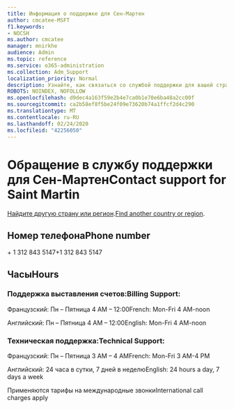 ```yaml
---
title: Информация о поддержке для Сен-Мартен
author: cmcatee-MSFT
f1.keywords:
- NOCSH
ms.author: cmcatee
manager: mnirkhe
audience: Admin
ms.topic: reference
ms.service: o365-administration
ms.collection: Adm_Support
localization_priority: Normal
description: Узнайте, как связаться со службой поддержки для вашей страны или региона.
ROBOTS: NOINDEX, NOFOLLOW
ms.openlocfilehash: d9dec4a163f59e2b4e7ca0b1e70e6ba48a2cc00f
ms.sourcegitcommit: ca2b58ef8f5be24f09e73620b74a1ffcf2d4c290
ms.translationtype: MT
ms.contentlocale: ru-RU
ms.lasthandoff: 02/24/2020
ms.locfileid: "42256050"
---
```

# <a name="contact-support-for-saint-martin"></a><span data-ttu-id="b7ff9-103">Обращение в службу поддержки для Сен-Мартен</span><span class="sxs-lookup"><span data-stu-id="b7ff9-103">Contact support for Saint Martin</span></span>

<span data-ttu-id="b7ff9-104">[Найдите другую страну или регион](../contact-support-for-business-products.md).</span><span class="sxs-lookup"><span data-stu-id="b7ff9-104">[Find another country or region](../contact-support-for-business-products.md).</span></span>

## <a name="phone-number"></a><span data-ttu-id="b7ff9-105">Номер телефона</span><span class="sxs-lookup"><span data-stu-id="b7ff9-105">Phone number</span></span>
<span data-ttu-id="b7ff9-106">+ 1 312 843 5147</span><span class="sxs-lookup"><span data-stu-id="b7ff9-106">+1 312 843 5147</span></span>

## <a name="hours"></a><span data-ttu-id="b7ff9-107">Часы</span><span class="sxs-lookup"><span data-stu-id="b7ff9-107">Hours</span></span>
### <a name="billing-support"></a><span data-ttu-id="b7ff9-108">Поддержка выставления счетов:</span><span class="sxs-lookup"><span data-stu-id="b7ff9-108">Billing Support:</span></span>

<span data-ttu-id="b7ff9-109">Французский: Пн – Пятница 4 AM – 12:00</span><span class="sxs-lookup"><span data-stu-id="b7ff9-109">French: Mon-Fri 4 AM-noon</span></span>

<span data-ttu-id="b7ff9-110">Английский: Пн – Пятница 4 AM – 12:00</span><span class="sxs-lookup"><span data-stu-id="b7ff9-110">English: Mon-Fri 4 AM-noon</span></span>

### <a name="technical-support"></a><span data-ttu-id="b7ff9-111">Техническая поддержка:</span><span class="sxs-lookup"><span data-stu-id="b7ff9-111">Technical Support:</span></span>

<span data-ttu-id="b7ff9-112">Французский: Пн – Пятница 3 AM – 4 AM</span><span class="sxs-lookup"><span data-stu-id="b7ff9-112">French: Mon-Fri 3 AM-4 PM</span></span>

<span data-ttu-id="b7ff9-113">Английский: 24 часа в сутки, 7 дней в неделю</span><span class="sxs-lookup"><span data-stu-id="b7ff9-113">English: 24 hours a day, 7 days a week</span></span>

<span data-ttu-id="b7ff9-114">Применяются тарифы на международные звонки</span><span class="sxs-lookup"><span data-stu-id="b7ff9-114">International call charges apply</span></span>